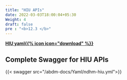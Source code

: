 ```yaml
---
title: "HIU APIs"
date: 2022-03-03T18:00:04+05:30
Weight: 4
draft: false
pre : "<b>12.3 </b>"
---
```


**[HIU yaml{{% icon icon="download" %}}](../ndhm-hiu.yml "download")**

## Complete Swagger for HIU APIs

{{< swagger src="/abdm-docs/Yaml/ndhm-hiu.yml">}}

